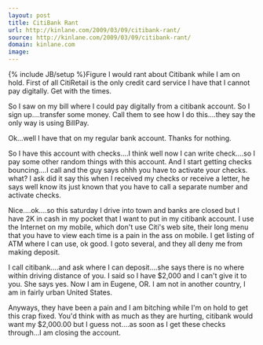 ```yaml
---
layout: post
title: CitiBank Rant
url: http://kinlane.com/2009/03/09/citibank-rant/
source: http://kinlane.com/2009/03/09/citibank-rant/
domain: kinlane.com
image: 
---
```

{% include JB/setup %}Figure I would rant about Citibank while I am on hold. First of all CitiRetail is the only credit card service I have that I cannot pay digitally. Get with the times.<p></p>
So I saw on my bill where I could pay digitally from a citibank account. So I sign up....transfer some money. Call them to see how I do this....they say the only way is using BillPay.<p></p>
Ok...well I have that on my regular bank account. Thanks for nothing.<p></p>
So I have this account with checks....I think well now I can write check....so I pay some other random things with this account. And I start getting checks bouncing....I call and the guy says ohhh you have to activate your checks. what? I ask did it say this when I received my checks or receive a letter, he says well know its just known that you have to call a separate number and activate checks.<p></p>
Nice....ok....so this saturday I drive into town and banks are closed but I have 2K in cash in my pocket that I want to put in my citibank account. I use the Internet on my mobile, which don't use Citi's web site, their long menu that you have to view each time is a pain in the ass on mobile. I get listing of ATM where I can use, ok good. I goto several, and they all deny me from making deposit.<p></p>
I call citibank....and ask where I can deposit....she says there is no where within driving distance of you. I said so I have $2,000 and I can't give it to you. She says yes. Now I am in Eugene, OR. I am not in another country, I am in fairly urban United States.<p></p>
Anyways, they have been a pain and I am bitching while I'm on hold to get this crap fixed. You'd think with as much as they are hurting, citibank would want my $2,000.00 but I guess not....as soon as I get these checks through...I am closing the account.